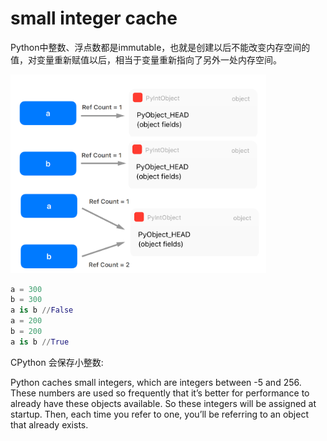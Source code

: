 # small integer cache

Python中整数、浮点数都是immutable，也就是创建以后不能改变内存空间的值，对变量重新赋值以后，相当于变量重新指向了另外一处内存空间。

<img src="..\image\img1.png" style="zoom:40%;">


```python
a = 300
b = 300
a is b //False
a = 200
b = 200
a is b //True
```
CPython 会保存小整数:

Python caches small integers, which are integers between -5 and 256. These numbers are used so frequently that it’s better for performance to already have these objects available. So these integers will be assigned at startup. Then, each time you refer to one, you’ll be referring to an object that already exists.